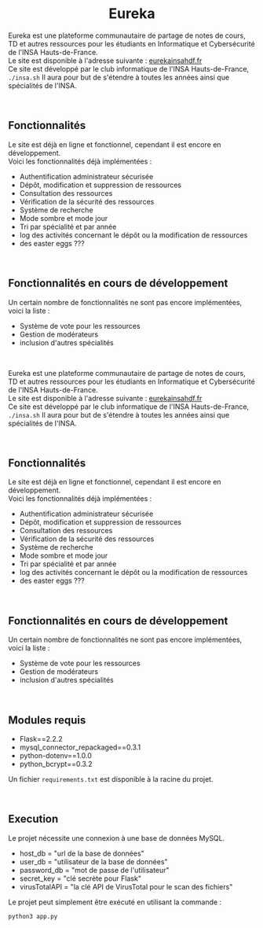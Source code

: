<center>

# Eureka

</center>

Eureka est une plateforme communautaire de partage de notes de cours, TD et autres ressources pour les étudiants en Informatique et Cybersécurité de l'INSA Hauts-de-France.  
Le site est disponible à l'adresse suivante : [eurekainsahdf.fr](https://eurekainsahdf.fr)  
Ce site est développé par le club informatique de l'INSA Hauts-de-France, `./insa.sh`
Il aura pour but de s'étendre à toutes les années ainsi que spécialités de l'INSA.

<br>

## Fonctionnalités

Le site est déjà en ligne et fonctionnel, cependant il est encore en développement.  
Voici les fonctionnalités déjà implémentées :

- Authentification administrateur sécurisée
- Dépôt, modification et suppression de ressources
- Consultation des ressources
- Vérification de la sécurité des ressources
- Système de recherche
- Mode sombre et mode jour
- Tri par spécialité et par année
- log des activités concernant le dépôt ou la modification de ressources
- des easter eggs ???

<br>

## Fonctionnalités en cours de développement

Un certain nombre de fonctionnalités ne sont pas encore implémentées, voici la liste :

- Système de vote pour les ressources
- Gestion de modérateurs
- inclusion d'autres spécialités

<br>

Eureka est une plateforme communautaire de partage de notes de cours, TD et autres ressources pour les étudiants en Informatique et Cybersécurité de l'INSA Hauts-de-France.  
Le site est disponible à l'adresse suivante : [eurekainsahdf.fr](https://eurekainsahdf.fr)  
Ce site est développé par le club informatique de l'INSA Hauts-de-France, `./insa.sh`
Il aura pour but de s'étendre à toutes les années ainsi que spécialités de l'INSA.

<br>

## Fonctionnalités

Le site est déjà en ligne et fonctionnel, cependant il est encore en développement.  
Voici les fonctionnalités déjà implémentées :

- Authentification administrateur sécurisée
- Dépôt, modification et suppression de ressources
- Consultation des ressources
- Vérification de la sécurité des ressources
- Système de recherche
- Mode sombre et mode jour
- Tri par spécialité et par année
- log des activités concernant le dépôt ou la modification de ressources
- des easter eggs ???

<br>

## Fonctionnalités en cours de développement

Un certain nombre de fonctionnalités ne sont pas encore implémentées, voici la liste :

- Système de vote pour les ressources
- Gestion de modérateurs
- inclusion d'autres spécialités

<br>

## Modules requis

- Flask==2.2.2
- mysql_connector_repackaged==0.3.1
- python-dotenv==1.0.0
- python_bcrypt==0.3.2

Un fichier `requirements.txt` est disponible à la racine du projet.

<br>

## Execution

Le projet nécessite une connexion à une base de données MySQL.

- host_db = "url de la base de données"
- user_db = "utilisateur de la base de données"
- password_db = "mot de passe de l'utilisateur"
- secret_key = "clé secrète pour Flask"
- virusTotalAPI = "la clé API de VirusTotal pour le scan des fichiers"

Le projet peut simplement être exécuté en utilisant la commande :

`python3 app.py`
